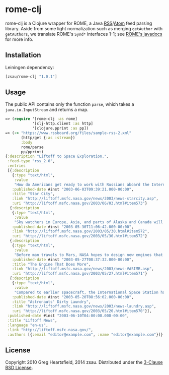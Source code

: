# rome-clj

rome-clj is a Clojure wrapper for ROME, a Java [RSS](https://en.wikipedia.org/wiki/RSS)/[Atom](https://en.wikipedia.org/wiki/Atom_(Web_standard)) feed parsing library. Aside from some light normalization such as merging `getAuthor` with `getAuthors`, we translate ROME's `Synd*` interfaces 1-1; see [ROME's javadocs](https://javadoc.io/static/com.rometools/rome/1.15.0/com/rometools/rome/feed/synd/package-summary.html) for more info.

## Installation

Leiningen dependency:

```clojure
[zsau/rome-clj "1.0.1"]
```

## Usage

The public API contains only the function `parse`, which takes a `java.io.InputStream` and returns a map.

```clojure
=> (require '[rome-clj :as rome]
            '[clj-http.client :as http]
            '[clojure.pprint :as pp])
=> (-> "https://www.rssboard.org/files/sample-rss-2.xml"
       (http/get {:as :stream})
       :body
       rome/parse
       pp/pprint)
{:description "Liftoff to Space Exploration.",
 :feed-type "rss_2.0",
 :entries
 [{:description
   {:type "text/html",
    :value
    "How do Americans get ready to work with Russians aboard the International Space Station? They take a crash course in culture, language and protocol at Russia's <a href=\"http://howe.iki.rssi.ru/GCTC/gctc_e.htm\">Star City</a>."},
   :published-date #inst "2003-06-03T09:39:21.000-00:00",
   :title "Star City",
   :link "http://liftoff.msfc.nasa.gov/news/2003/news-starcity.asp",
   :uri "http://liftoff.msfc.nasa.gov/2003/06/03.html#item573"}
  {:description
   {:type "text/html",
    :value
    "Sky watchers in Europe, Asia, and parts of Alaska and Canada will experience a <a href=\"http://science.nasa.gov/headlines/y2003/30may_solareclipse.htm\">partial eclipse of the Sun</a> on Saturday, May 31st."},
   :published-date #inst "2003-05-30T11:06:42.000-00:00",
   :link "http://liftoff.msfc.nasa.gov/2003/05/30.html#item572",
   :uri "http://liftoff.msfc.nasa.gov/2003/05/30.html#item572"}
  {:description
   {:type "text/html",
    :value
    "Before man travels to Mars, NASA hopes to design new engines that will let us fly through the Solar System more quickly.  The proposed VASIMR engine would do that."},
   :published-date #inst "2003-05-27T08:37:32.000-00:00",
   :title "The Engine That Does More",
   :link "http://liftoff.msfc.nasa.gov/news/2003/news-VASIMR.asp",
   :uri "http://liftoff.msfc.nasa.gov/2003/05/27.html#item571"}
  {:description
   {:type "text/html",
    :value
    "Compared to earlier spacecraft, the International Space Station has many luxuries, but laundry facilities are not one of them.  Instead, astronauts have other options."},
   :published-date #inst "2003-05-20T08:56:02.000-00:00",
   :title "Astronauts' Dirty Laundry",
   :link "http://liftoff.msfc.nasa.gov/news/2003/news-laundry.asp",
   :uri "http://liftoff.msfc.nasa.gov/2003/05/20.html#item570"}],
 :published-date #inst "2003-06-10T04:00:00.000-00:00",
 :title "Liftoff News",
 :language "en-us",
 :link "http://liftoff.msfc.nasa.gov/",
 :authors [{:email "editor@example.com", :name "editor@example.com"}]}
```

License
-------

Copyright 2010 Greg Heartsfield, 2014 zsau. Distributed under the [3-Clause BSD License](LICENSE).

